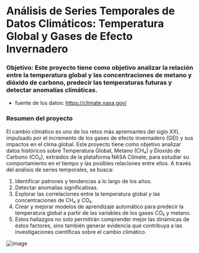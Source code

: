 # Análisis de Series Temporales de Datos Climáticos: Temperatura Global y Gases de Efecto Invernadero

### Objetivo: Este proyecto tiene como objetivo analizar la relación entre la temperatura global y las concentraciones de metano y dióxido de carbono, predecir las temperaturas futuras y detectar anomalías climáticas.

- fuente de los datos:
  https://climate.nasa.gov/

### Resumen del proyecto

El cambio climático es uno de los retos más apremiantes del siglo XXI, impulsado por el incremento de los gases de efecto invernadero (GEI) y sus impactos en el clima global. Este proyecto tiene como objetivo analizar datos históricos sobre Temperatura Global, Metano (CH₄) y Dioxido de Carbono (CO₂), extraídos de la plataforma NASA Climate, para estudiar su comportamiento en el tiempo y las posibles relaciones entre ellos.
A través del análisis de series temporales, se busca:

1. Identificar patrones y tendencias a lo largo de los años.
2. Detectar anomalías significativas.
3. Explorar las correlaciones entre la temperatura global y las concentraciones de CH₄ y CO₂.
4. Crear y mejorar modelos de aprendizaje automático para predecir la temperatura global a partir de las variables de los gases CO₂ y metano.
5. Estos hallazgos no solo permitirán comprender mejor las dinámicas de estos factores, sino también generar evidencia que contribuya a las investigaciones científicas sobre el cambio climático.

![image](https://github.com/user-attachments/assets/9cba2818-f5d3-4597-a70b-f694a8b6a41f)
